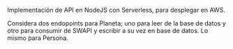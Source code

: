 Implementación de API en NodeJS con Serverless, para desplegar en AWS.

Considera dos endopoints para Planeta; uno para leer de la base de datos y otro para consumir de SWAPI y escribir a su vez en base de datos.
Lo mismo para Persona.
